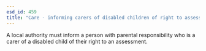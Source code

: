 ```yaml
---
esd_id: 459
title: "Care - informing carers of disabled children of right to assessment"
---
```


A local authority must inform a person with parental responsibility who is a carer of a disabled child of their right to an assessment.

